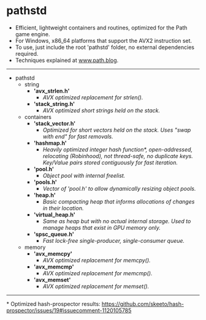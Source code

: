 # pathstd

* Efficient, lightweight containers and routines, optimized for the Path game engine.
* For Windows, x86_64 platforms that support the AVX2 instruction set.
* To use, just include the root 'pathstd' folder, no external dependencies required.
* Techniques explained at www.path.blog.

---------------------------

- pathstd
  - string
    - <b>'avx_strlen.h'</b>
      - <i>AVX optimized replacement for strlen().</i>
    - <b>'stack_string.h'</b>
      - <i>AVX optimized short strings held on the stack.</i>
  - containers
    - <b>'stack_vector.h'</b>
      - <i>Optimized for short vectors held on the stack. Uses "swap with end" for fast removals.</b></i>
    - <b>'hashmap.h'</b>
      - <i>Heavily optimized integer hash function*, open-addressed, relocating (Robinhood), not thread-safe, no duplicate keys. Key/Value pairs stored contiguously for fast iteration.</i>
    - <b>'pool.h'</b>
      - <i>Object pool with internal freelist.</i>
    - <b>'pools.h'</b>
      - <i>Vector of 'pool.h' to allow dynamically resizing object pools.</i>
    - <b>'heap.h'</b>
      - <i>Basic compacting heap that informs allocations of changes in their location.</i>
    - <b>'virtual_heap.h'</b>
      - <i>Same as heap but with no actual internal storage. Used to manage heaps that exist in GPU memory only.</i>
    - <b>'spsc_queue.h'</b>
      - <i>Fast lock-free single-producer, single-consumer queue.</i>
  - memory
    - <b>'avx_memcpy'</b>
      - <i>AVX optimized replacement for memcpy().</i>
    - <b>'avx_memcmp'</b>
      - <i>AVX optimized replacement for memcmp().</i>
    - <b>'avx_memset'</b>
      - <i>AVX optimized replacement for memset().</i>

---------------------------

\* Optimized hash-prospector results: https://github.com/skeeto/hash-prospector/issues/19#issuecomment-1120105785

